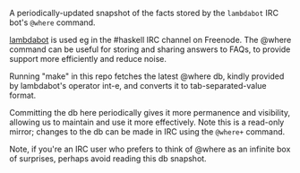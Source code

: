 A periodically-updated snapshot of the facts stored by the `lambdabot`
IRC bot's `@where` command.

[lambdabot] is used eg in the #haskell IRC channel on Freenode.
The @where command can be useful for storing and sharing answers
to FAQs, to provide support more efficiently and reduce noise.

Running "make" in this repo fetches the latest @where db, kindly
provided by lambdabot's operator int-e, and converts it to
tab-separated-value format. 

Committing the db here periodically gives it more permanence and
visibility, allowing us to maintain and use it more effectively.
Note this is a read-only mirror; changes to the db can be made in IRC
using the `@where+` command.

Note, if you're an IRC user who prefers to think of @where as an
infinite box of surprises, perhaps avoid reading this db snapshot.

[lambdabot]: https://wiki.haskell.org/IRC_channel#lambdabot
